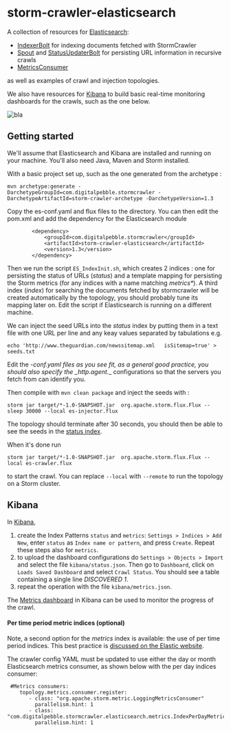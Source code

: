 storm-crawler-elasticsearch
===========================

A collection of resources for [Elasticsearch](https://www.elastic.co/products/elasticsearch):
* [IndexerBolt](https://github.com/DigitalPebble/storm-crawler/blob/master/external/elasticsearch/src/main/java/com/digitalpebble/stormcrawler/elasticsearch/bolt/IndexerBolt.java) for indexing documents fetched with StormCrawler
* [Spout](https://github.com/DigitalPebble/storm-crawler/blob/master/external/elasticsearch/src/main/java/com/digitalpebble/stormcrawler/elasticsearch/persistence/ElasticSearchSpout.java) and [StatusUpdaterBolt](https://github.com/DigitalPebble/storm-crawler/blob/master/external/elasticsearch/src/main/java/com/digitalpebble/stormcrawler/elasticsearch/persistence/StatusUpdaterBolt.java) for persisting URL information in recursive crawls
* [MetricsConsumer](https://github.com/DigitalPebble/storm-crawler/blob/master/external/elasticsearch/src/main/java/com/digitalpebble/stormcrawler/elasticsearch/metrics/MetricsConsumer.java) 

as well as examples of crawl and injection topologies.

We also have resources for [Kibana](https://www.elastic.co/products/kibana) to build basic real-time monitoring dashboards for the crawls, such as the one below.

![bla](https://pbs.twimg.com/media/CR1-waVWEAAh0u4.png)

Getting started
---------------------

We'll assume that Elasticsearch and Kibana are installed and running on your machine. You'll also need Java, Maven and Storm installed.

With a basic project set up, such as the one generated from the archetype \:

`mvn archetype:generate -DarchetypeGroupId=com.digitalpebble.stormcrawler -DarchetypeArtifactId=storm-crawler-archetype -DarchetypeVersion=1.3`

Copy the es-conf.yaml and flux files to the directory. You can then edit the pom.xml and add the dependency for the Elasticsearch module

```
		<dependency>
			<groupId>com.digitalpebble.stormcrawler</groupId>
			<artifactId>storm-crawler-elasticsearch</artifactId>
			<version>1.3</version>
		</dependency>
```

Then we run the script `ES_IndexInit.sh`, which creates 2 indices : one for persisting the status of URLs (_status_) and a template mapping for persisting the Storm metrics (for any indices with a name matching _metrics*_). A third index (_index_) for searching the documents fetched by stormcrawler will be created automatically by the topology, you should probably tune its mapping later on. Edit the script if Elasticsearch is running on a different machine.

We can inject the seed URLs into the _status_ index by putting them in a text file with one URL per line and any keay values separated by tabulations e.g.

`echo 'http://www.theguardian.com/newssitemap.xml	isSitemap=true' > seeds.txt`

Edit the *-conf.yaml files as you see fit, as a general good practice, you should also specify the _http.agent.*_ configurations so that the servers you fetch from can identify you.

Then compile with `mvn clean package` and inject the seeds with \:

`storm jar target/*-1.0-SNAPSHOT.jar  org.apache.storm.flux.Flux --sleep 30000 --local es-injector.flux`

The topology should terminate after 30 seconds, you should then be able to see the seeds in the [status index](http://localhost:9200/status/_search?pretty).

When it's done run 

`storm jar target/*-1.0-SNAPSHOT.jar  org.apache.storm.flux.Flux --local es-crawler.flux`
  
to start the crawl. You can replace `--local` with `--remote` to run the topology on a Storm cluster.

Kibana
---------------------

In [Kibana](http://localhost:5601/#/settings/objects),

1. create the Index Patterns `status` and `metrics`: `Settings > Indices > Add New`, enter `status` as `Index name or pattern`, and press `Create`. Repeat these steps also for `metrics`.
2. to upload the dashboard configurations do `Settings > Objects > Import` and select the file `kibana/status.json`.  Then go to `Dashboard`, click on `Loads Saved Dashboard` and select `Crawl Status`. You should see a table containing a single line _DISCOVERED 1_.
3. repeat the operation with the file `kibana/metrics.json`.

The [Metrics dashboard](http://localhost:5601/#/dashboard/Crawl-metrics) in Kibana can be used to monitor the progress of the crawl.

#### Per time period metric indices (optional)
Note, a second option for the _metrics_ index is available: the use of per time period indices. This best practice is [discussed on the Elastic website](https://www.elastic.co/guide/en/elasticsearch/guide/current/time-based.html).

The crawler config YAML must be updated to use either the day or month Elasticsearch metrics consumer, as shown below with the per day indices consumer:
```
 #Metrics consumers:
    topology.metrics.consumer.register:
       - class: "org.apache.storm.metric.LoggingMetricsConsumer"
         parallelism.hint: 1
       - class: "com.digitalpebble.stormcrawler.elasticsearch.metrics.IndexPerDayMetricsConsumer"
         parallelism.hint: 1
```








